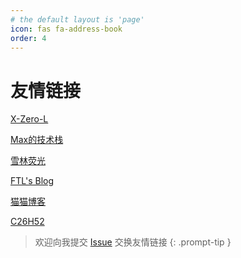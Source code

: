 ```yaml
---
# the default layout is 'page'
icon: fas fa-address-book
order: 4
---
```


# 友情链接

[X-Zero-L](https://www.nyanners.moe/)

[Max的技术栈](https://maxng.cc/)

[雪林荧光](https://xinalin.com/)

[FTL's Blog](https://ftlian.top/)

[猫猫博客](https://catcat.blog/)

[C26H52](https://c26h52.github.io/)

> 欢迎向我提交 [Issue](https://github.com/liuzhaoze/liuzhaoze.github.io/issues) 交换友情链接
{: .prompt-tip }
